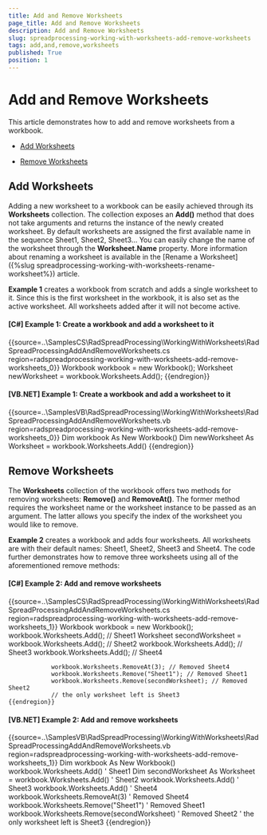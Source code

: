 ```yaml
---
title: Add and Remove Worksheets
page_title: Add and Remove Worksheets
description: Add and Remove Worksheets
slug: spreadprocessing-working-with-worksheets-add-remove-worksheets
tags: add,and,remove,worksheets
published: True
position: 1
---
```


# Add and Remove Worksheets



This article demonstrates how to add and remove worksheets from a workbook.
      

* [Add Worksheets](#add-worksheets)

* [Remove Worksheets](#remove-worksheets)

## Add Worksheets

Adding a new worksheet to a workbook can be easily achieved through its __Worksheets__ collection. The collection exposes an __Add()__ method
          that does not take arguments and returns the instance of the newly created worksheet. By default worksheets are assigned the first available name in the sequence Sheet1, Sheet2, Sheet3… You
          can easily change the name of the worksheet through the __Worksheet.Name__ property. More information about renaming a worksheet is available in the 
          [Rename a Worksheet]({%slug spreadprocessing-working-with-worksheets-rename-worksheet%}) article.
        

__Example 1__ creates a workbook from scratch and adds a single worksheet to it. Since this is the first worksheet in the workbook, it is also set as the active worksheet. All worksheets added after it will not become active.
        

#### __[C#] Example 1: Create a workbook and add a worksheet to it__

{{source=..\SamplesCS\RadSpreadProcessing\WorkingWithWorksheets\RadSpreadProcessingAddAndRemoveWorksheets.cs region=radspreadprocessing-working-with-worksheets-add-remove-worksheets_0}}
	            Workbook workbook = new Workbook();
	            Worksheet newWorksheet = workbook.Worksheets.Add();
	{{endregion}}



#### __[VB.NET] Example 1: Create a workbook and add a worksheet to it__

{{source=..\SamplesVB\RadSpreadProcessing\WorkingWithWorksheets\RadSpreadProcessingAddAndRemoveWorksheets.vb region=radspreadprocessing-working-with-worksheets-add-remove-worksheets_0}}
	        Dim workbook As New Workbook()
	        Dim newWorksheet As Worksheet = workbook.Worksheets.Add()
	{{endregion}}



## Remove Worksheets

The __Worksheets__ collection of the workbook offers two methods for removing worksheets: __Remove()__ and __RemoveAt()__. The former 
          method requires the worksheet name or the worksheet instance to be passed as an argument. The latter allows you specify the index of the worksheet you would like to remove.
        

__Example 2__ creates a workbook and adds four worksheets. All worksheets are with their default names: Sheet1, Sheet2, Sheet3 and Sheet4. The code further demonstrates how
          to remove three worksheets using all of the aforementioned remove methods:
        

#### __[C#] Example 2: Add and remove worksheets__

{{source=..\SamplesCS\RadSpreadProcessing\WorkingWithWorksheets\RadSpreadProcessingAddAndRemoveWorksheets.cs region=radspreadprocessing-working-with-worksheets-add-remove-worksheets_1}}
	            Workbook workbook = new Workbook();
	            workbook.Worksheets.Add(); // Sheet1
	            Worksheet secondWorksheet = workbook.Worksheets.Add(); // Sheet2
	            workbook.Worksheets.Add(); // Sheet3
	            workbook.Worksheets.Add(); // Sheet4
	
	            workbook.Worksheets.RemoveAt(3); // Removed Sheet4
	            workbook.Worksheets.Remove("Sheet1"); // Removed Sheet1
	            workbook.Worksheets.Remove(secondWorksheet); // Removed Sheet2
	            // the only worksheet left is Sheet3
	{{endregion}}



#### __[VB.NET] Example 2: Add and remove worksheets__

{{source=..\SamplesVB\RadSpreadProcessing\WorkingWithWorksheets\RadSpreadProcessingAddAndRemoveWorksheets.vb region=radspreadprocessing-working-with-worksheets-add-remove-worksheets_1}}
	        Dim workbook As New Workbook()
	        workbook.Worksheets.Add() ' Sheet1
	        Dim secondWorksheet As Worksheet = workbook.Worksheets.Add() ' Sheet2
	        workbook.Worksheets.Add() ' Sheet3
	        workbook.Worksheets.Add() ' Sheet4
	        workbook.Worksheets.RemoveAt(3) ' Removed Sheet4
	        workbook.Worksheets.Remove("Sheet1") ' Removed Sheet1
	        workbook.Worksheets.Remove(secondWorksheet) ' Removed Sheet2
	        ' the only worksheet left is Sheet3
	{{endregion}}


